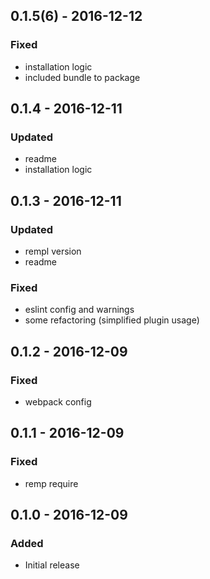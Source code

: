 ## 0.1.5(6) - 2016-12-12

### Fixed

- installation logic
- included bundle to package

## 0.1.4 - 2016-12-11

### Updated

- readme
- installation logic

## 0.1.3 - 2016-12-11

### Updated

- rempl version
- readme

### Fixed

- eslint config and warnings
- some refactoring (simplified plugin usage)

## 0.1.2 - 2016-12-09

### Fixed

- webpack config

## 0.1.1 - 2016-12-09

### Fixed

- remp require

## 0.1.0 - 2016-12-09

### Added

- Initial release
